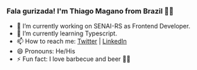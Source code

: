 ### Fala gurizada! I'm Thiago Magano from Brazil 👨‍💻

- 🔭 I’m currently working on SENAI-RS as Frontend Developer.
- 🌱 I’m currently learning Typescript.
- 📫 How to reach me: [Twitter](https://twitter.com/thymag) | [LinkedIn](https://linkedin.com/in/thiagomagano)
- 😄 Pronouns: He/His
- ⚡ Fun fact: I love barbecue and beer 🍖🍻

